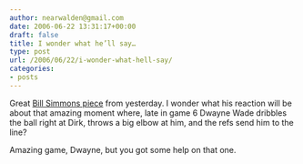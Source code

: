 ```yaml
---
author: nearwalden@gmail.com
date: 2006-06-22 13:31:17+00:00
draft: false
title: I wonder what he’ll say…
type: post
url: /2006/06/22/i-wonder-what-hell-say/
categories:
- posts
---
```


Great [Bill Simmons piece](http://sports.espn.go.com/espn/page2/story?page=simmons/060620) from yesterday.  I wonder what his reaction will be about that amazing moment where, late in game 6 Dwayne Wade dribbles the ball right at Dirk, throws a big elbow at him, and the refs send him to the line?





Amazing game, Dwayne, but you got some help on that one.



